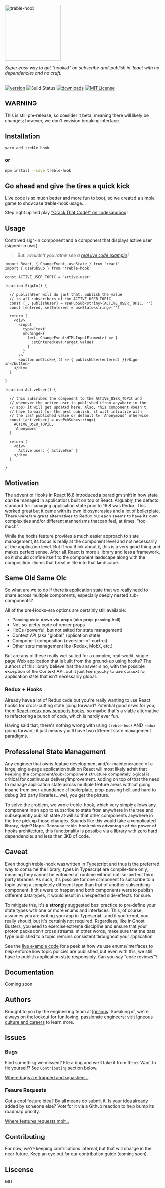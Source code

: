 
<div>
  <img height="180" alt='treble-hook' src='https://raw.githubusercontent.com/rollercodester/treble-hook/master/doc-assets/treble-hook-3.png'/>
  <p>
    <i>Super easy way to get "hooked" on subscribe-and-publish in React with no dependencies and no cruft.</i>
  </p>
  <br />
  <div style="float:left;">
    <a href="https://www.npmjs.com/package/treble-hook" rel="nofollow"><img src="https://img.shields.io/npm/v/treble-hook.svg?style=flat" alt="version"></a>
    <img src="https://img.shields.io/travis/igneous-systems/treble-hook.svg?branch=master&style=flat" alt="Build Status">
    <a href="http://www.npmtrends.com/treble-hook" rel="nofollow"><img src="https://img.shields.io/npm/dm/treble-hook.svg?style=flat" alt="downloads"></a>
    <a href="https://github.com/igneous-systems/treble-hook/blob/master/LICENSE" rel="nofollow"><img src="https://img.shields.io/npm/l/treble-hook.svg?style=flat" alt="MIT License"></a>
  </div>
</div>

<div style="float:none;">&nbsp;</div>

## WARNING
This is still pre-release, so consider it beta, meaning there will likely be changes; however, we don't envision breaking interface.

## Installation

```sh
yarn add treble-hook
```
### or

```sh
npm install --save treble-hook
```

## Go ahead and give the tires a quick kick

Live code is so much better and more fun to boot, so we created a simple game to showcase treble-hook usage...

Step right up and play ["Crack That Code!" on codesandbox](https://codesandbox.io/s/treble-hook-presents-crack-that-code-vxcx1) !

## Usage

Contrived sign-in component and a component that displays active user (signed-in user).

> _But...wouldn't you rather see a [real live code example](https://codesandbox.io/s/treble-hook-presents-crack-that-code-vxcx1)?_

```tsx
import React, { ChangeEvent, useState } from 'react'
import { usePubSub } from 'treble-hook'

const ACTIVE_USER_TOPIC = 'active-user'

function SignIn() {

  // publishUser will do just that, publish the value
  // to all subscribers of the ACTIVE_USER_TOPIC
  const [_, publishUser] = usePubSub<string>(ACTIVE_USER_TOPIC, '')
  const [entered, setEntered] = useState<string>('')

  return (
    <div>
      <input
        type='text'
        onChange={
          (evt: ChangeEvent<HTMLInputElement>) => {
            setEntered(evt.target.value)
          }
        }
      />
      <button onClick={ () => { publishUser(entered) }}>Sign-in</button>
    </div>
  )

}

function ActiveUser() {

  // this subsribes the component to the ACTIVE_USER_TOPIC and
  // whenever the active user is published (from anywhere in the
  // app) it will get updated here. Also, this component doesn't
  // have to wait for the next publish, it will intialize with
  // the last published value or default to 'Anonymous' otherwise
  const [activeUser] = usePubSub<string>(
    ACTIVE_USER_TOPIC,
    'Anonymous'
  )

  return (
    <div>
      Active user: { activeUser }
    </div>
  )

}

```

## Motivation

The advent of Hooks in React 16.8 introduced a paradigm shift in how state *can* be managed in applications built on top of React. Arguably, the defacto standard for managing application state prior to 16.8 was Redux. This worked great but it came with its own idiosyncrasies and a lot of boilerplate. There were/are great alternatives to Redux but each seems to have its own complexities and/or different mannerisms that can feel, at times, "too much".

While the hooks feature provides a much easier approach to state management, its focus is really at the component level and not necessarily at the application level. But if you think about it, this is a very good thing and makes perfect sense. After all, React is more a library and less a framework, so it should confine itself to the component landscape along with the composition idioms that breathe life into that landscape.

## Same Old Same Old

So what are we to do if there is application state that we really need to share across multiple components, especially deeply nested sub-components?

All of the pre-Hooks-era options are certainly still available:

* Passing state down via props (aka prop-passing hell)
* Not-so-pretty code of render props
* HoCs (powerful, but not suited for state management)
* Context API (aka "global" application state)
* Component composition (inversion-of-control)
* Other state management libs (Redux, MobX, etc.)

But are any of these really well suited for a complex, real-world, single-page Web application that is built from the ground-up using hooks? The authors of this library believe that the answer is no, with the possible exception of the Context API; but it just feels yucky to use context for application state that isn't necessarily global.

### Redux + Hooks

Already have a lot of Redux code but you're really wanting to use React hooks for cross-cutting state going forward? Potential good news for you, then: [React-redux now supports hooks](https://react-redux.js.org/next/api/hooks), so maybe that's a viable alternative to refactoring a bunch of code, which is hardly ever fun.

Having said that, there's nothing wrong with using `treble-hook` AND `redux` going forward; it just means you'll have two different state management paradigms.

## Professional State Management

Any engineer that owns feature development and/or maintenenance of a large, single-page application built on React will most likely admit that keeping the component/sub-component structure completely logical is critical for continuous delivery/improvement. Adding on top of that the need to manage application state across multiple feature areas without going insane from over-abundance of boilerplate, prop-passing hell, and hard to debug 3rd party libraries...well, you get the picture.

To solve the problem, we wrote treble-hook, which very simply allows any component in an app to subscribe to state from anywhere in the tree and subsequently publish state at-will so that other components anywhere in the tree pick up those changes. Sounds like this would take a complicated library, right? Nope. Because treble-hook takes advantage of the power of hooks architecture, this functionality is possible via a library with zero hard dependencies and less than 3KB of code.

## Caveat

Even though treble-hook was written in Typescript and thus is the preferred way to consume the library, types in Typescript are compile-time only, meaning they cannot be enforced at runtime without not-so-perfect third party libraries. As such, it's possible for one component to subscribe to a topic using a completely different type than that of another subscribing component. If this were to happen and both components were to publish different data types, it would result in unexpected side-effects, for sure.

To mitigate this, it's a **strongly** suggested best practice to pre-define your state types with one or more enums and interfaces. This, of course, assumes you are writing your app in Typescript...and if you're not, you really should, but it's certainly not required. Regardless, like in Ghost Busters, you need to exercise extreme discipline and ensure that your proton packs don't cross streams. In other words, make sure that the data type published to a topic remains consistent throughout your application.

See the [live example code](https://codesandbox.io/s/treble-hook-presents-crack-that-code-vxcx1) for a peek at how we use enums/interfaces to _help_ enforce how topic policies are published, but even with this, we still have to publish application state responsibly. Can you say "code reviews"?

## Documentation

Coming soon.

## Authors

Brought to you by the engineering team at [Igneous](https://www.igneous.io). Speaking of, we're always on the lookout for fun-loving, passionate engineers; visit [Igneous culture and careers](https://www.igneous.io/culture-and-careers) to learn more.

## Issues

### Bugs

Find something we missed? File a bug and we'll take it from there. Want to fix yourself? See `Contributing` section below.

[Where bugs are trapped and squashed...](https://github.com/igneous-systems/treble-hook/labels/bug)

### Feaure Requests

Got a cool feature idea? By all means do submit it. Is your idea already added by someone else? Vote for it via a Github reaction to help bump its roadmap priority.

[Where features requests molt...](https://github.com/igneous-systems/treble-hook/labels/enhancement)

## Contributing

For now, we're keeping contributions internal, but that will change in the near future. Keep an eye out for our contribution guide (coming soon).

## Liscense

MIT
